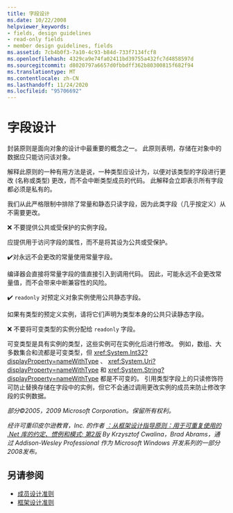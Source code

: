 ```yaml
---
title: 字段设计
ms.date: 10/22/2008
helpviewer_keywords:
- fields, design guidelines
- read-only fields
- member design guidelines, fields
ms.assetid: 7cb4b0f3-7a10-4c93-b84d-733f7134fcf8
ms.openlocfilehash: 4329ca9e74fa02411bd39755a432fc7d4858597d
ms.sourcegitcommit: d8020797a6657d0fbbdff362b80300815f682f94
ms.translationtype: MT
ms.contentlocale: zh-CN
ms.lasthandoff: 11/24/2020
ms.locfileid: "95706692"
---
```

# <a name="field-design"></a>字段设计

封装原则是面向对象的设计中最重要的概念之一。 此原则表明，存储在对象中的数据应只能访问该对象。

 解释此原则的一种有用方法是说，一种类型应设计为，以便对该类型的字段进行更改 (名称或类型) 更改，而不会中断类型成员的代码。 此解释会立即表示所有字段都必须是私有的。

 我们从此严格限制中排除了常量和静态只读字段，因为此类字段（几乎按定义）从不需要更改。

 ❌ 不要提供公共或受保护的实例字段。

 应提供用于访问字段的属性，而不是将其设为公共或受保护。

 ✔️对永远不会更改的常量使用常量字段。

 编译器会直接将常量字段的值直接引入到调用代码。 因此，可能永远不会更改常量值，而不会带来中断兼容性的风险。

 ✔️ `readonly` 对预定义对象实例使用公共静态字段。

 如果有类型的预定义实例，请将它们声明为类型本身的公共只读静态字段。

 ❌ 不要将可变类型的实例分配给 `readonly` 字段。

 可变类型是具有实例的类型，这些实例可在实例化后进行修改。 例如，数组、大多数集合和流都是可变类型，但 <xref:System.Int32?displayProperty=nameWithType> 、 <xref:System.Uri?displayProperty=nameWithType> 和 <xref:System.String?displayProperty=nameWithType> 都是不可变的。 引用类型字段上的只读修饰符可防止替换存储在字段中的实例，但它不会通过调用更改实例的成员来防止修改字段的实例数据。

 *部分©2005，2009 Microsoft Corporation。保留所有权利。*

 *经许可重印皮尔逊教育，Inc. 的作者 [：从框架设计指导原则：用于可重复使用的 .Net 库的约定、惯例和模式; 第2版](https://www.informit.com/store/framework-design-guidelines-conventions-idioms-and-9780321545619) By Krzysztof Cwalina，Brad Abrams，通过 Addison-Wesley Professional 作为 Microsoft Windows 开发系列的一部分2008发布。*

## <a name="see-also"></a>另请参阅

- [成员设计准则](member.md)
- [框架设计准则](index.md)

